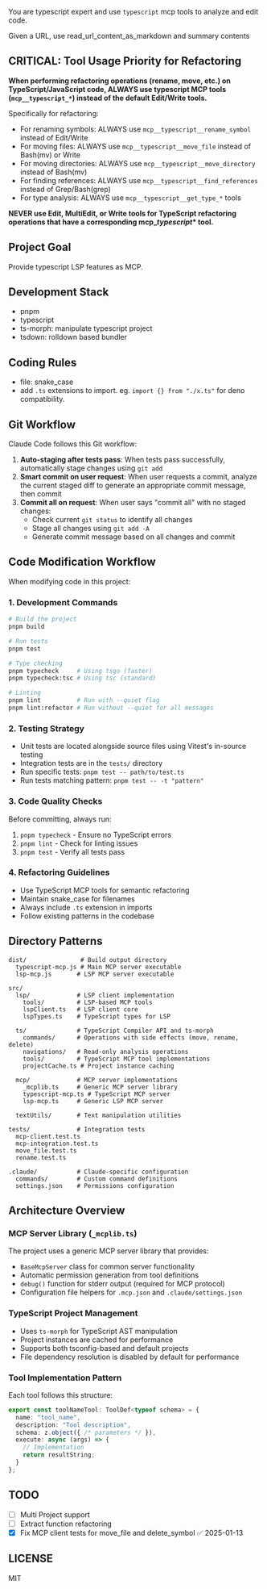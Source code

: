 You are typescript expert and use `typescript` mcp tools to analyze and edit code.

Given a URL, use read_url_content_as_markdown and summary contents

## CRITICAL: Tool Usage Priority for Refactoring

**When performing refactoring operations (rename, move, etc.) on TypeScript/JavaScript code, ALWAYS use typescript MCP tools (`mcp__typescript_*`) instead of the default Edit/Write tools.**

Specifically for refactoring:

- For renaming symbols: ALWAYS use `mcp__typescript__rename_symbol` instead of Edit/Write
- For moving files: ALWAYS use `mcp__typescript__move_file` instead of Bash(mv) or Write
- For moving directories: ALWAYS use `mcp__typescript__move_directory` instead of Bash(mv)
- For finding references: ALWAYS use `mcp__typescript__find_references` instead of Grep/Bash(grep)
- For type analysis: ALWAYS use `mcp__typescript__get_type_*` tools

**NEVER use Edit, MultiEdit, or Write tools for TypeScript refactoring operations that have a corresponding mcp\__typescript_\* tool.**

## Project Goal

Provide typescript LSP features as MCP.

## Development Stack

- pnpm
- typescript
- ts-morph: manipulate typescript project
- tsdown: rolldown based bundler

## Coding Rules

- file: snake_case
- add `.ts` extensions to import. eg. `import {} from "./x.ts"` for deno compatibility.

## Git Workflow

Claude Code follows this Git workflow:

1. **Auto-staging after tests pass**: When tests pass successfully, automatically stage changes using `git add`
2. **Smart commit on user request**: When user requests a commit, analyze the current staged diff to generate an appropriate commit message, then commit
3. **Commit all on request**: When user says "commit all" with no staged changes:
   - Check current `git status` to identify all changes
   - Stage all changes using `git add -A`
   - Generate commit message based on all changes and commit

## Code Modification Workflow

When modifying code in this project:

### 1. Development Commands
```bash
# Build the project
pnpm build

# Run tests
pnpm test

# Type checking
pnpm typecheck     # Using tsgo (faster)
pnpm typecheck:tsc # Using tsc (standard)

# Linting
pnpm lint          # Run with --quiet flag
pnpm lint:refactor # Run without --quiet for all messages
```

### 2. Testing Strategy
- Unit tests are located alongside source files using Vitest's in-source testing
- Integration tests are in the `tests/` directory
- Run specific tests: `pnpm test -- path/to/test.ts`
- Run tests matching pattern: `pnpm test -- -t "pattern"`

### 3. Code Quality Checks
Before committing, always run:
1. `pnpm typecheck` - Ensure no TypeScript errors
2. `pnpm lint` - Check for linting issues
3. `pnpm test` - Verify all tests pass

### 4. Refactoring Guidelines
- Use TypeScript MCP tools for semantic refactoring
- Maintain snake_case for filenames
- Always include `.ts` extension in imports
- Follow existing patterns in the codebase

## Directory Patterns

```
dist/               # Build output directory
  typescript-mcp.js # Main MCP server executable
  lsp-mcp.js       # LSP MCP server executable

src/
  lsp/             # LSP client implementation
    tools/         # LSP-based MCP tools
    lspClient.ts   # LSP client core
    lspTypes.ts    # TypeScript types for LSP
    
  ts/              # TypeScript Compiler API and ts-morph
    commands/      # Operations with side effects (move, rename, delete)
    navigations/   # Read-only analysis operations
    tools/         # TypeScript MCP tool implementations
    projectCache.ts # Project instance caching
    
  mcp/             # MCP server implementations
    _mcplib.ts     # Generic MCP server library
    typescript-mcp.ts # TypeScript MCP server
    lsp-mcp.ts     # Generic LSP MCP server
    
  textUtils/       # Text manipulation utilities

tests/             # Integration tests
  mcp-client.test.ts
  mcp-integration.test.ts
  move_file.test.ts
  rename.test.ts

.claude/           # Claude-specific configuration
  commands/        # Custom command definitions
  settings.json    # Permissions configuration
```

## Architecture Overview

### MCP Server Library (`_mcplib.ts`)
The project uses a generic MCP server library that provides:
- `BaseMcpServer` class for common server functionality
- Automatic permission generation from tool definitions
- `debug()` function for stderr output (required for MCP protocol)
- Configuration file helpers for `.mcp.json` and `.claude/settings.json`

### TypeScript Project Management
- Uses `ts-morph` for TypeScript AST manipulation
- Project instances are cached for performance
- Supports both tsconfig-based and default projects
- File dependency resolution is disabled by default for performance

### Tool Implementation Pattern
Each tool follows this structure:
```typescript
export const toolNameTool: ToolDef<typeof schema> = {
  name: "tool_name",
  description: "Tool description",
  schema: z.object({ /* parameters */ }),
  execute: async (args) => {
    // Implementation
    return resultString;
  }
};
```

## TODO

- [ ] Multi Project support
- [ ] Extract function refactoring
- [x] Fix MCP client tests for move_file and delete_symbol ✅ 2025-01-13

## LICENSE

MIT
